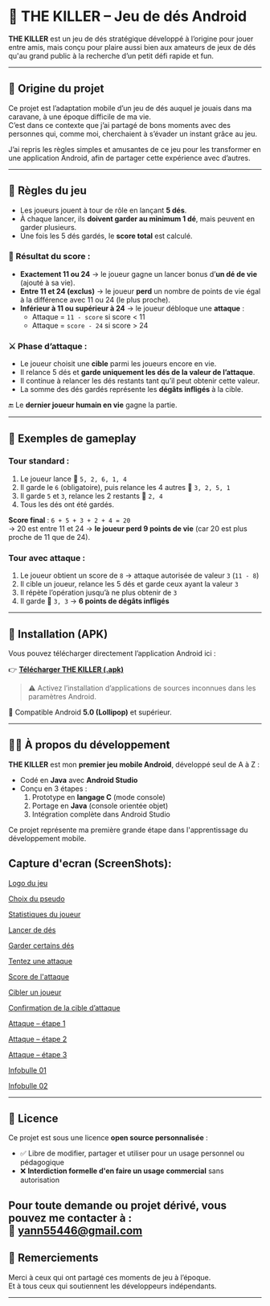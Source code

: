 # 🎲 THE KILLER – Jeu de dés Android

**THE KILLER** est un jeu de dés stratégique développé à l’origine pour jouer entre amis, mais conçu pour plaire aussi bien aux amateurs de jeux de dés qu'au grand public à la recherche d’un petit défi rapide et fun.

---

## 🧠 Origine du projet

Ce projet est l’adaptation mobile d’un jeu de dés auquel je jouais dans ma caravane, à une époque difficile de ma vie.  
C’est dans ce contexte que j’ai partagé de bons moments avec des personnes qui, comme moi, cherchaient à s’évader un instant grâce au jeu.

J’ai repris les règles simples et amusantes de ce jeu pour les transformer en une application Android, afin de partager cette expérience avec d’autres.

---

## 📜 Règles du jeu

- Les joueurs jouent à tour de rôle en lançant **5 dés**.
- À chaque lancer, ils **doivent garder au minimum 1 dé**, mais peuvent en garder plusieurs.
- Une fois les 5 dés gardés, le **score total** est calculé.

### 🎯 Résultat du score :
- **Exactement 11 ou 24** → le joueur gagne un lancer bonus d’**un dé de vie** (ajouté à sa vie).
- **Entre 11 et 24 (exclus)** → le joueur **perd** un nombre de points de vie égal à la différence avec 11 ou 24 (le plus proche).
- **Inférieur à 11 ou supérieur à 24** → le joueur débloque une **attaque** :
  - Attaque = `11 - score` si score < 11
  - Attaque = `score - 24` si score > 24

### ⚔️ Phase d’attaque :
- Le joueur choisit une **cible** parmi les joueurs encore en vie.
- Il relance 5 dés et **garde uniquement les dés de la valeur de l’attaque**.
- Il continue à relancer les dés restants tant qu’il peut obtenir cette valeur.
- La somme des dés gardés représente les **dégâts infligés** à la cible.

🔚 Le **dernier joueur humain en vie** gagne la partie.

---

## 📖 Exemples de gameplay

### Tour standard :
1. Le joueur lance 🎲 `5, 2, 6, 1, 4`
2. Il garde le `6` (obligatoire), puis relance les 4 autres 🎲 `3, 2, 5, 1`
3. Il garde `5` et `3`, relance les 2 restants 🎲 `2, 4`
4. Tous les dés ont été gardés.

**Score final** : `6 + 5 + 3 + 2 + 4 = 20`  
→ 20 est entre 11 et 24 → **le joueur perd 9 points de vie** (car 20 est plus proche de 11 que de 24).

### Tour avec attaque :
1. Le joueur obtient un score de `8` → attaque autorisée de valeur `3` (`11 - 8`)
2. Il cible un joueur, relance les 5 dés et garde ceux ayant la valeur `3`
3. Il répète l’opération jusqu’à ne plus obtenir de `3`
4. Il garde 🎲 `3, 3` → **6 points de dégâts infligés**

---

## 📱 Installation (APK)

Vous pouvez télécharger directement l’application Android ici :

👉 **[Télécharger THE KILLER (.apk)](release/The-Killer.apk)**

> ⚠️ Activez l’installation d’applications de sources inconnues dans les paramètres Android.

📱 Compatible Android **5.0 (Lollipop)** et supérieur.

---

## 👨‍💻 À propos du développement

**THE KILLER** est mon **premier jeu mobile Android**, développé seul de A à Z :

- Codé en **Java** avec **Android Studio**
- Conçu en 3 étapes :
  1. Prototype en **langage C** (mode console)
  2. Portage en **Java** (console orientée objet)
  3. Intégration complète dans Android Studio

Ce projet représente ma première grande étape dans l'apprentissage du développement mobile.

## Capture d'ecran (ScreenShots):

[Logo du jeu](screenshots/KillerLogo.png)

[Choix du pseudo](screenshots/KillerPseudo.png)

[Statistiques du joueur](screenshots/KillerStatJoueur.png)

[Lancer de dés](screenshots/KillerLancerDes.png)

[Garder certains dés](screenshots/KillerGraderDes.png)

[Tentez une attaque](screenshots/KillerTentezUneAttaque.png)

[Score de l'attaque](screenshots/KillerScoreAttaque.png)

[Cibler un joueur](screenshots/KillerciblerJoueur.png)

[Confirmation de la cible d’attaque](screenshots/KillerCibleAttaque.png)

[Attaque – étape 1](screenshots/KillerAttaque01.png)

[Attaque – étape 2](screenshots/KillerAttaque02.png)

[Attaque – étape 3](screenshots/KillerAttaque03.png)

[Infobulle 01](screenshots/KillerinfoBulle01.png)

[Infobulle 02](screenshots/KillerinfoBulle02.png)


---

## 📝 Licence

Ce projet est sous une licence **open source personnalisée** :

- ✅ Libre de modifier, partager et utiliser pour un usage personnel ou pédagogique
- ❌ **Interdiction formelle d'en faire un usage commercial** sans autorisation

Pour toute demande ou projet dérivé, vous pouvez me contacter à :  
📧 **yann55446@gmail.com**
---

## 🙏 Remerciements

Merci à ceux qui ont partagé ces moments de jeu à l’époque.  
Et à tous ceux qui soutiennent les développeurs indépendants.

---

